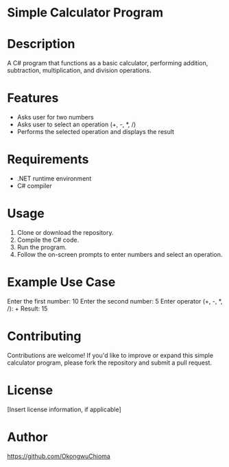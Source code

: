 # Simple Calculator Program

# Description
A C# program that functions as a basic calculator, performing addition, subtraction, multiplication, and division operations.

# Features
- Asks user for two numbers
- Asks user to select an operation (+, -, *, /)
- Performs the selected operation and displays the result

# Requirements
- .NET runtime environment
- C# compiler

# Usage
1. Clone or download the repository.
2. Compile the C# code.
3. Run the program.
4. Follow the on-screen prompts to enter numbers and select an operation.

# Example Use Case

Enter the first number: 10
Enter the second number: 5
Enter operator (+, -, *, /): +
Result: 15


# Contributing
Contributions are welcome! If you'd like to improve or expand this simple calculator program, please fork the repository and submit a pull request.

# License
[Insert license information, if applicable]

# Author
https://github.com/OkongwuChioma

